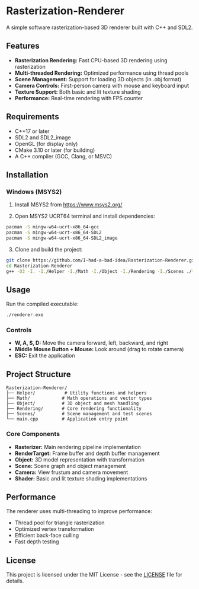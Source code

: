 # Rasterization-Renderer

A simple software rasterization-based 3D renderer built with C++ and SDL2.

## Features

- **Rasterization Rendering:** Fast CPU-based 3D rendering using rasterization
- **Multi-threaded Rendering:** Optimized performance using thread pools
- **Scene Management:** Support for loading 3D objects (in .obj format)
- **Camera Controls:** First-person camera with mouse and keyboard input
- **Texture Support:** Both basic and lit texture shading
- **Performance:** Real-time rendering with FPS counter

## Requirements

- C++17 or later
- SDL2 and SDL2_image
- OpenGL (for display only)
- CMake 3.10 or later (for building)
- A C++ compiler (GCC, Clang, or MSVC)

## Installation

### Windows (MSYS2)

1. Install MSYS2 from https://www.msys2.org/

2. Open MSYS2 UCRT64 terminal and install dependencies:
```bash
pacman -S mingw-w64-ucrt-x86_64-gcc
pacman -S mingw-w64-ucrt-x86_64-SDL2
pacman -S mingw-w64-ucrt-x86_64-SDL2_image
```

3. Clone and build the project:
```bash
git clone https://github.com/I-had-a-bad-idea/Rasterization-Renderer.git
cd Rasterization-Renderer
g++ -O3 -I. -I./Helper -I./Math -I./Object -I./Rendering -I./Scenes ./*.cpp ./Helper/*.cpp ./Math/*.cpp ./Object/*.cpp ./Rendering/*.cpp ./Scenes/*.cpp -lSDL2 -lSDL2_image -lopengl32 -o renderer.exe
```

## Usage

Run the compiled executable:
```bash
./renderer.exe
```

### Controls
- **W, A, S, D:** Move the camera forward, left, backward, and right
- **Middle Mouse Button + Mouse:** Look around (drag to rotate camera)
- **ESC:** Exit the application

## Project Structure

```
Rasterization-Renderer/
├── Helper/           # Utility functions and helpers
├── Math/            # Math operations and vector types
├── Object/          # 3D object and mesh handling
├── Rendering/       # Core rendering functionality
├── Scenes/          # Scene management and test scenes
└── main.cpp         # Application entry point
```

### Core Components

- **Rasterizer:** Main rendering pipeline implementation
- **RenderTarget:** Frame buffer and depth buffer management
- **Object:** 3D model representation with transformation
- **Scene:** Scene graph and object management
- **Camera:** View frustum and camera movement
- **Shader:** Basic and lit texture shading implementations

## Performance

The renderer uses multi-threading to improve performance:
- Thread pool for triangle rasterization
- Optimized vertex transformation
- Efficient back-face culling
- Fast depth testing

## License

This project is licensed under the MIT License - see the [LICENSE](LICENSE) file for details.
